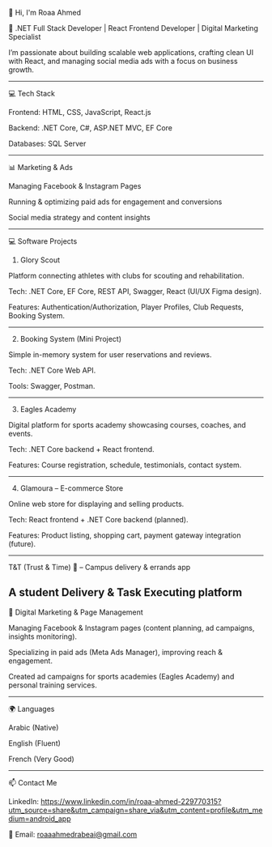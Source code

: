 👋 Hi, I'm Roaa Ahmed

🚀 .NET Full Stack Developer | React Frontend Developer | Digital Marketing Specialist

I’m passionate about building scalable web applications, crafting clean UI with React, and managing social media ads with a focus on business growth.


---

💻 Tech Stack

Frontend: HTML, CSS, JavaScript, React.js

Backend: .NET Core, C#, ASP.NET MVC, EF Core

Databases: SQL Server

---

📊 Marketing & Ads

Managing Facebook & Instagram Pages

Running & optimizing paid ads for engagement and conversions

Social media strategy and content insights

-----

💻 Software Projects

1. Glory Scout

Platform connecting athletes with clubs for scouting and rehabilitation.

Tech: .NET Core, EF Core, REST API, Swagger, React (UI/UX Figma design).

Features: Authentication/Authorization, Player Profiles, Club Requests, Booking System.

----

2. Booking System (Mini Project)

Simple in-memory system for user reservations and reviews.

Tech: .NET Core Web API.

Tools: Swagger, Postman.

----

3. Eagles Academy

Digital platform for sports academy showcasing courses, coaches, and events.

Tech: .NET Core backend + React frontend.

Features: Course registration, schedule, testimonials, contact system.

----

4. Glamoura – E-commerce Store 

Online web store for displaying and selling products.

Tech: React frontend + .NET Core backend (planned).

Features: Product listing, shopping cart, payment gateway integration (future).

----

T&T (Trust & Time) 🚴 – Campus delivery & errands app

A student Delivery & Task Executing platform
---

📱 Digital Marketing & Page Management

Managing Facebook & Instagram pages (content planning, ad campaigns, insights monitoring).

Specializing in paid ads (Meta Ads Manager), improving reach & engagement.

Created ad campaigns for sports academies (Eagles Academy) and personal training services.

---

🌍 Languages

Arabic (Native)

English (Fluent)

French (Very Good)

---

📫 Contact Me

LinkedIn: https://www.linkedin.com/in/roaa-ahmed-229770315?utm_source=share&utm_campaign=share_via&utm_content=profile&utm_medium=android_app

📧 Email: roaaahmedrabeai@gmail.com

